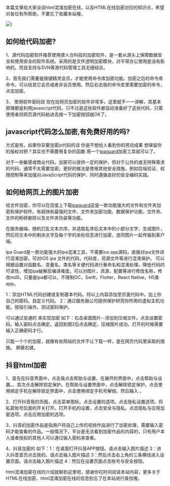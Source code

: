 ﻿

本篇文章给大家谈谈html混淆加密在线，以及HTML在线加密对应的知识点，希望对各位有所帮助，不要忘了收藏本站喔。

![](https://img-blog.csdnimg.cn/img_convert/728913f13dcc5175c6e17ec21a4ab297.png)!

## 如何给代码加密?

1、源代码加密软件推荐使用德人合科技的加密软件，是一套从源头上保障数据安全和使用安全的软件系统。采用的是文件透明加密模块，对平常办公使用是没有影响的。而且支持与SVN等源代码管理工具无缝结合。

2、首先我们需要是按键精灵会员，才能使用命令库加密功能。加密之后的命令库命令，可以给其它会员或者非会员使用。然后右击我的命令库里需要加密的命令，点击加密。

3、 使用软件密码锁 现在给网页加密的软件非常多，这里就不一一讲解，其基本原理都是利用javascript代码，只不过是这些软件都自动准备好了这些代码，只需使用者将网页源代码粘进去按一下加密按钮就OK了。

## javascript代码怎么加密,有免费好用的吗?

方式是有。如果你非要加密js代码的话 你是不想给人看到你的劳动成果 想保留你的版权对把？其实也不需要用复杂的函数 用一个[ipaguard](https://ipaguard.com/ "ipaguard")加密工具就可以了。

对于一些敏感或商业代码，加密可以提供一定的保护，但对于公共的或无特殊需求的代码，通常不太需要加密。更好的做法是使用其他安全措施，例如后端验证、权限控制等来加强对JavaScript代码的保护，同时遵循良好的安全编码实践。

## 如何给网页上的图片加密

给文件加密，你可以在百度上下载[ipaguard](https://ipaguard.com/ "ipaguard")这是一款功能强大的文件和文件夹加密和保护软件。有超快和最强的文件、文件夹加密功能、数据保护功能，文件夹、文件的粉碎删除以及文件夹伪装等功能。

在服务器端，随机打乱文本次序，并选取乱序后文本中的小部分文字，生成图片，然后将文本中的剩余文字及每个字的坐标信息进行加密，连同图片一起传输到客户端。

Ipa Guard是一款功能强大的ipa混淆工具，不需要ios app源码，直接对ipa文件进行混淆加密。可对IOS ipa 文件的代码，代码库，资源文件等进行混淆保护。 可以根据设置对函数名、变量名、类名等关键代码进行重命名和混淆处理，降低代码的可读性，增加ipa破解反编译难度。可以对图片，资源，配置等进行修改名称，修改md5。只要是ipa都可以，不限制OC，Swift，Flutter，React Native，H5类app。

 1：添加HTML代码创建或复制基本代码。将以上内容添加至页面代码中。加上你自己的密码。自定义代码。 2：通过服务器公司提供保护研究你所用的虚拟主机功能。按指引操作。测试密码保护。

可以通过变通的 来实现加密 如下：右击桌面图片--添加到压缩文件。点击设置密码。输入密码点击确定。返回到图2后点击确定。压缩图片成功。打开的时候需要输入正确密码才行。

只能一个个的加密，就像有些网站的文件不让下载一样，是在网页代码里采取的措施。 屏蔽右键。

## 抖音html加密

1、首先在抖音界面中，点击我点击帮助与设置，在展开的界面中，点击帮助与设置。、其次点击解除锁定保护。在帮助与设置界面中，点击解除锁定保护。点击使用绑定手机在解除锁定界面中，点击使用绑定手机号解锁。然后输入 。

2、打开抖音我的页面，点击菜单图标。点击设置的选项。点击隐私设置选项。将私密账号后面的开关打开。打开手机的设置，点击安全与隐私。点击隐私与应用加密选项。点击应用加密的选项。

3、抖音的加密作品是指用户将自己上传的视频作品进行了加密处理，需要输入密码才能查看的作品。一般情况下，平台是无法看到加密作品的内容的，只有用户本人或者授权的其他人可以通过输入密码来查看。

4、抖音加密的 如下：1：在桌面打开抖音APP按钮。请点击输入图片描述 2：进入抖音首页点击我的。请点击输入图片描述 3：然后点击右上角的三条横线进入设置页面。请点击输入图片描述 4：然后在设置页面点击账号与安全按钮。

html混淆加密在线的介绍就聊到这里吧，感谢你花时间阅读本站内容，更多关于HTML在线加密、html混淆加密在线的信息别忘了在本站进行查找喔。

​


